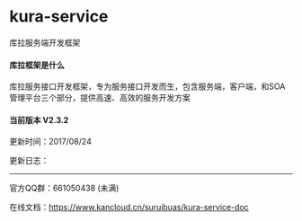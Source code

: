# kura-service
库拉服务端开发框架

#### 库拉框架是什么

库拉服务接口开发框架，专为服务接口开发而生，包含服务端，客户端，和SOA管理平台三个部分，提供高速、高效的服务开发方案

#### 当前版本 V2.3.2
更新时间：2017/08/24

更新日志：

___

官方QQ群：661050438 (未满)

在线文档：https://www.kancloud.cn/suruibuas/kura-service-doc
